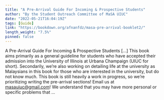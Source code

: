 ```yaml
---
title: "A Pre-Arrival Guide For Incoming & Prospective Students"
author: "By the Student Outreach Committee of MaSA UIUC"
date: "2022-05-21T16:04:19Z"
tags: [Guide]
link: "https://bookdown.org/afnanfdz/masa-pre-arrival-booklet2/"
length_weight: "7.5%"
pinned: false
---
```


A Pre-Arrival Guide For Incoming & Prospective Students [...] This book aims primarily as a general guideline for students who have accepted their admission into the University of Illinois at Urbana Champaign (UIUC for short). Secondarily, we’re also working on detailing life at the university as Malaysians in this book for those who are interested in the university, but do not know much. This book is still heavily a work in progress, so we’re prioritizing writing the pre-arrival sections! Email us at masauiuc@gmail.com! We understand that you may have more personal or specific problems that ...
